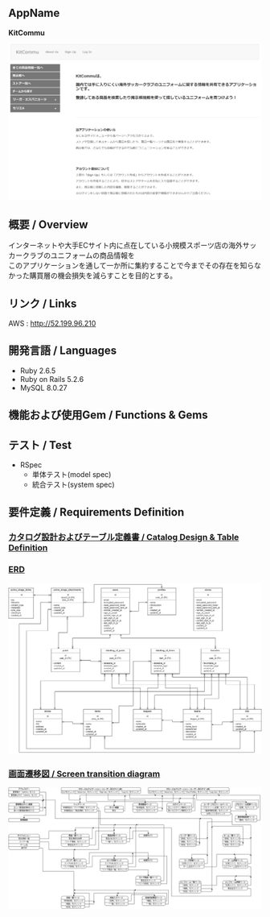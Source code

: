 ## AppName
**KitCommu**

![overview](https://github.com/taiki-naya/App_01/blob/master/docs/overview.png)

## 概要 / Overview
インターネットや大手ECサイト内に点在している小規模スポーツ店の海外サッカークラブのユニフォームの商品情報を  
このアプリケーションを通して一か所に集約することで今までその存在を知らなかった購買層の機会損失を減らすことを目的とする。

## リンク / Links
AWS : http://52.199.96.210

## 開発言語 / Languages
- Ruby 2.6.5
- Ruby on Rails 5.2.6
- MySQL 8.0.27

## 機能および使用Gem / Functions & Gems

## テスト / Test
- RSpec
  - 単体テスト(model spec)
  - 統合テスト(system spec)

## 要件定義 / Requirements Definition

### [カタログ設計およびテーブル定義書 / Catalog Design & Table Definition](https://docs.google.com/spreadsheets/d/1ia-pYTWHYFdxzSWvNPOJhkncZybJMJ38N9YRX2HI00E/edit#gid=782464957)

### [ERD](https://app.diagrams.net/#G19YaBPDutEPavFAbp0wqZXhA_uZIEY1te)
![ERD](https://github.com/taiki-naya/App_01/blob/master/docs/ERD.png)

### [画面遷移図 / Screen transition diagram](https://app.diagrams.net/#G1VQz-injmSvRmOhuQWA85ErnbwLAE2ZpT)
![ST](https://github.com/taiki-naya/App_01/blob/master/docs/ScreenTransition.png)
